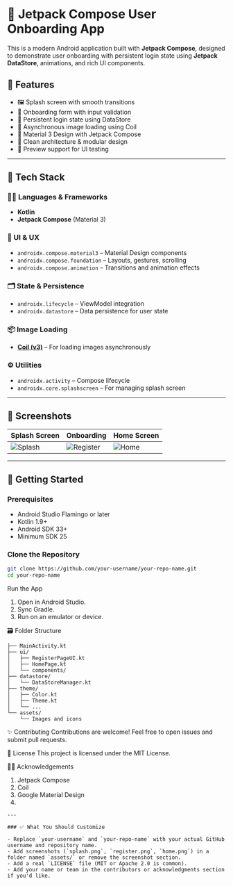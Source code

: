 # 🌟 Jetpack Compose User Onboarding App

This is a modern Android application built with **Jetpack Compose**, designed to demonstrate user onboarding with persistent login state using **Jetpack DataStore**, animations, and rich UI components.

## 📱 Features

- 🖼 Splash screen with smooth transitions
- 📝 Onboarding form with input validation
- 💾 Persistent login state using DataStore
- 🌄 Asynchronous image loading using Coil
- 🎨 Material 3 Design with Jetpack Compose
- 🚀 Clean architecture & modular design
- 🧪 Preview support for UI testing

---

## 🧰 Tech Stack

### 👨‍💻 Languages & Frameworks
- **Kotlin**
- **Jetpack Compose** (Material 3)

### 🎨 UI & UX
- `androidx.compose.material3` – Material Design components
- `androidx.compose.foundation` – Layouts, gestures, scrolling
- `androidx.compose.animation` – Transitions and animation effects

### 🗂 State & Persistence
- `androidx.lifecycle` – ViewModel integration
- `androidx.datastore` – Data persistence for user state

### 📦 Image Loading
- [**Coil (v3)**](https://coil-kt.github.io/coil/) – For loading images asynchronously

### ⚙️ Utilities
- `androidx.activity` – Compose lifecycle
- `androidx.core.splashscreen` – For managing splash screen

---

## 📸 Screenshots

| Splash Screen | Onboarding | Home Screen |
|---------------|------------|-------------|
| ![Splash](assets/splash.png) | ![Register](assets/register.png) | ![Home](assets/home.png) |

---

## 🚀 Getting Started

### Prerequisites

- Android Studio Flamingo or later
- Kotlin 1.9+
- Android SDK 33+
- Minimum SDK 25

### Clone the Repository

```bash
git clone https://github.com/your-username/your-repo-name.git
cd your-repo-name
```
  Run the App
1. Open in Android Studio.
2. Sync Gradle.
3. Run on an emulator or device.

🗃 Folder Structure

```
├── MainActivity.kt
├── ui/
│   ├── RegisterPageUI.kt
│   ├── HomePage.kt
│   └── components/
├── datastore/
│   └── DataStoreManager.kt
├── theme/
│   ├── Color.kt
│   ├── Theme.kt
│   └── ...
└── assets/
    └── Images and icons
```

✨ Contributing
Contributions are welcome! Feel free to open issues and submit pull requests.

📄 License
This project is licensed under the MIT License.

🙋‍♂️ Acknowledgements
1. Jetpack Compose
2. Coil
3. Google Material Design
4. 
```
---

### ✅ What You Should Customize

- Replace `your-username` and `your-repo-name` with your actual GitHub username and repository name.
- Add screenshots (`splash.png`, `register.png`, `home.png`) in a folder named `assets/` or remove the screenshot section.
- Add a real `LICENSE` file (MIT or Apache 2.0 is common).
- Add your name or team in the contributors or acknowledgments section if you'd like.
```

